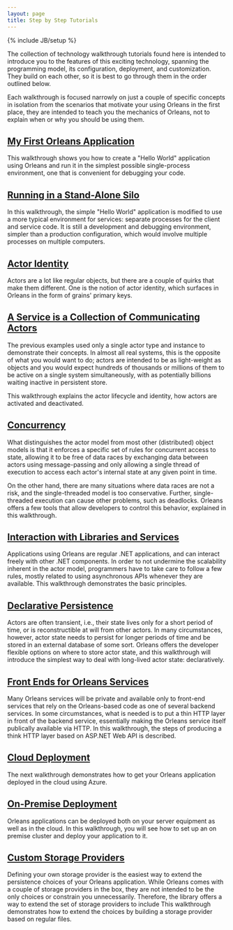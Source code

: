 ```yaml
---
layout: page
title: Step by Step Tutorials
---
```

{% include JB/setup %}

The collection of technology walkthrough tutorials found here is intended to introduce you to the features of this exciting technology, spanning the programming model, its configuration, deployment, and customization. 
They build on each other, so it is best to go through them in the order outlined below.

Each walkthrough is focused narrowly on just a couple of specific concepts in isolation from the scenarios that motivate your using Orleans in the first place, they are intended to teach you the mechanics of Orleans, not to explain when or why you should be using them.

## [My First Orleans Application](My-First-Orleans-Application)

This walkthrough shows you how to create a "Hello World" application using Orleans and run it in the simplest possible single-process environment, one that is convenient for debugging your code. 

## [Running in a Stand-Alone Silo](Running-in-a-Stand-alone-Silo)

In this walkthrough, the simple "Hello World" application is modified to use a more typical environment for services: separate processes for the client and service code. 
It is still a development and debugging environment, simpler than a production configuration, which would involve multiple processes on multiple computers.

## [Actor Identity](Actor-Identity)

Actors are a lot like regular objects, but there are a couple of quirks that make them different. 
One is the notion of actor identity, which surfaces in Orleans in the form of grains' primary keys.

## [A Service is a Collection of Communicating Actors](A-Service-is-a-Collection-of-Communicating-Actors)

The previous examples used only a single actor type and instance to demonstrate their concepts.
In almost all real systems, this is the opposite of what you would want to do; actors are intended to be as light-weight as objects and you would expect hundreds of thousands or millions of them to be active on a single system simultaneously, with as potentially billions waiting inactive in persistent store.

This walkthrough explains the actor lifecycle and identity, how actors are activated and deactivated.

## [Concurrency](Concurrency)

What distinguishes the actor model from most other (distributed) object models is that it enforces a specific set of rules for concurrent access to state, allowing it to be free of data races by exchanging data between actors using message-passing and only allowing a single thread of execution to access each actor's internal state at any given point in time.

On the other hand, there are many situations where data races are not a risk, and the single-threaded model is too conservative. 
Further, single-threaded execution can cause other problems, such as deadlocks. 
Orleans offers a few tools that allow developers to control this behavior, explained in this walkthrough.

## [Interaction with Libraries and Services](Interaction-with-Libraries-and-Services)

Applications using Orleans are regular .NET applications, and can interact freely with other .NET components. 
In order to not undermine the scalability inherent in the actor model, programmers have to take care to follow a few rules, mostly related to using asynchronous APIs whenever they are available. 
This walkthrough demonstrates the basic principles.

## [Declarative Persistence](Declarative-Persistence)

Actors are often transient, i.e., their state lives only for a short period of time, or is reconstructible at will from other actors. 
In many circumstances, however, actor state needs to persist for longer periods of time and be stored in an external database of some sort. 
Orleans offers the developer flexible options on where to store actor state, and this walkthrough will introduce the simplest way to deal with long-lived actor state: declaratively.

## [Front Ends for Orleans Services](Front-Ends-for-Orleans-Services)

Many Orleans services will be private and available only to front-end services that rely on the Orleans-based code as one of several backend services.
In some circumstances, what is needed is to put a thin HTTP layer in front of the backend service, essentially making the Orleans service itself publically available via HTTP. 
In this walkthrough, the steps of producing a think HTTP layer based on ASP.NET Web API is described.

## [Cloud Deployment](Cloud-Deployment)

The next walkthrough demonstrates how to get your Orleans application deployed in the cloud using Azure.

## [On-Premise Deployment](On-Premise-Deployment)

Orleans applications can be deployed both on your server equipment as well as in the cloud. 
In this walkthrough, you will see how to set up an on premise cluster and deploy your application to it.

## [Custom Storage Providers](Custom-Storage-Providers)

Defining your own storage provider is the easiest way to extend the persistence choices of your Orleans application. 
While Orleans comes with a couple of storage providers in the box, they are not intended to be the only choices or constrain you unnecessarily. 
Therefore, the library offers a way to extend the set of storage providers to include This walkthrough demonstrates how to extend the choices by building a storage provider based on regular files.
